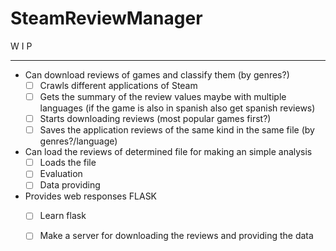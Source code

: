 # SteamReviewManager

W I P

- - -

- Can download reviews of games and classify them (by genres?)
  - [ ] Crawls different applications of Steam 
  - [ ] Gets the summary of the review values maybe with multiple languages (if the game is also in spanish also get spanish reviews)
  - [ ] Starts downloading reviews (most popular games first?)
  - [ ] Saves the application reviews of the same kind in the same file (by genres?/language)
  
- Can load the reviews of determined file for making an simple analysis
  - [ ] Loads the file
  - [ ] Evaluation
  - [ ] Data providing
  
- Provides web responses FLASK
  - [ ] Learn flask
  - [ ] Make a server for downloading the reviews and providing the data

